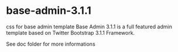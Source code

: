 base-admin-3.1.1
================

css for base admin template
Base Admin 3.1.1 is a full featured admin template based on Twitter Bootstrap 3.1.1 Framework.

See doc folder for more informations
